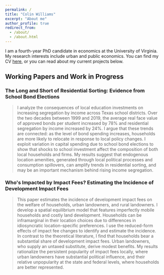 ```yaml
---
permalink: /
title: "Colin Williams"
excerpt: "About me"
author_profile: true
redirect_from: 
  - /about/
  - /about.html
---
```


I am a fourth-year PhD candidate in economics at the University of Virginia. My research interests include urban and public economics. You can find my CV [here](https://www.dropbox.com/scl/fi/h7sv4r71jubmgikuetzka/williams-cv-20250203.pdf?rlkey=g6re58juscvogx7v1fnfm96s6&st=kbu7dehk&dl=0), or you can read about my current projects below.

## Working Papers and Work in Progress
### The Long and Short of Residential Sorting: Evidence from School Bond Elections
> I analyze the consequences of local education investments on increasing segregation by income across Texas school districts. Over the two decades between 1999 and 2019, the average real face value of approved bonds per student increased by 78% and residential segregation by income increased by 24%. I argue that these trends are connected: as the level of bond spending increases, households are more likely to relocate in response to local policy changes. I exploit
variation in capital spending due to school bond elections to show that shocks to school investment affect the composition of both local households and firms. My results suggest that endogenous location amenities, generated through local political processes and consumption spillovers, can amplify trends in residential sorting, and may be an important mechanism behind rising income segregation.

### Who's Impacted by Impact Fees? Estimating the Incidence of Development Impact Fees
> This paper estimates the incidence of development impact fees on the welfare of households, urban landowners, and rural landowners. I develop a spatial equilibrium model that features imperfectly mobile households and costly land development. Households can be inframarginal in their location choices due to differences in idiosyncratic location-specific preferences. I use the reduced-form effects of impact fee changes to identify and estimate the incidence. In contrast to the theoretical literature, I find that households bear a substantial share of development impact fees. Urban landowners, who supply an untaxed substitute, derive modest benefits. My results rationalize the persistent popularity of impact fees locally, where urban landowners have substantial political influence, and their relative unpopularity at the state and federal levels, where households are better represented.